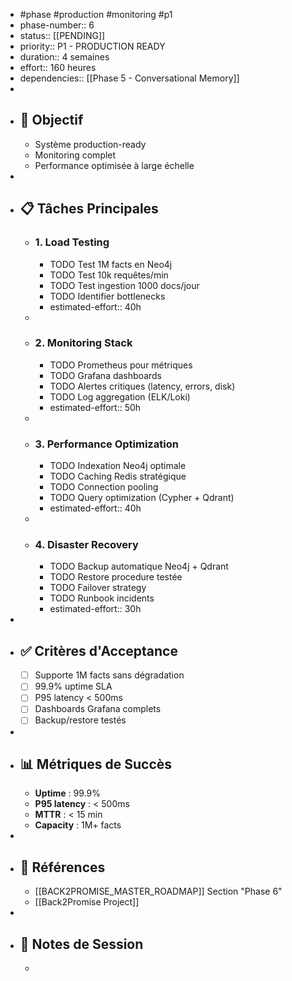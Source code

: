 - #phase #production #monitoring #p1
- phase-number:: 6
- status:: [[PENDING]]
- priority:: P1 - PRODUCTION READY
- duration:: 4 semaines
- effort:: 160 heures
- dependencies:: [[Phase 5 - Conversational Memory]]
-
- ## 🎯 Objectif
	- Système production-ready
	- Monitoring complet
	- Performance optimisée à large échelle
-
- ## 📋 Tâches Principales
	- ### 1. Load Testing
		- TODO Test 1M facts en Neo4j
		- TODO Test 10k requêtes/min
		- TODO Test ingestion 1000 docs/jour
		- TODO Identifier bottlenecks
		- estimated-effort:: 40h
	-
	- ### 2. Monitoring Stack
		- TODO Prometheus pour métriques
		- TODO Grafana dashboards
		- TODO Alertes critiques (latency, errors, disk)
		- TODO Log aggregation (ELK/Loki)
		- estimated-effort:: 50h
	-
	- ### 3. Performance Optimization
		- TODO Indexation Neo4j optimale
		- TODO Caching Redis stratégique
		- TODO Connection pooling
		- TODO Query optimization (Cypher + Qdrant)
		- estimated-effort:: 40h
	-
	- ### 4. Disaster Recovery
		- TODO Backup automatique Neo4j + Qdrant
		- TODO Restore procedure testée
		- TODO Failover strategy
		- TODO Runbook incidents
		- estimated-effort:: 30h
-
- ## ✅ Critères d'Acceptance
	- [ ] Supporte 1M facts sans dégradation
	- [ ] 99.9% uptime SLA
	- [ ] P95 latency < 500ms
	- [ ] Dashboards Grafana complets
	- [ ] Backup/restore testés
-
- ## 📊 Métriques de Succès
	- **Uptime** : 99.9%
	- **P95 latency** : < 500ms
	- **MTTR** : < 15 min
	- **Capacity** : 1M+ facts
-
- ## 🔗 Références
	- [[BACK2PROMISE_MASTER_ROADMAP]] Section "Phase 6"
	- [[Back2Promise Project]]
-
- ## 📝 Notes de Session
	-
